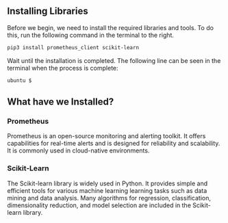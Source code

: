 ## Installing Libraries

Before we begin, we need to install the required libraries and tools. To do this, run the following command in the terminal to the right. 

```bash
pip3 install prometheus_client scikit-learn
```

Wait until the installation is completed. The following line can be seen in the terminal when the process is complete:

```bash
ubuntu $
```

## What have we Installed?

### Prometheus

Prometheus is an open-source monitoring and alerting toolkit. It offers capabilities for real-time alerts and is designed for reliability and scalability. It is commonly used in cloud-native environments.

### Scikit-Learn

The Scikit-learn library is widely used in Python. It provides simple and efficient tools for various machine learning learning tasks such as data mining and data analysis. Many algorithms for regression, classification, dimensionality reduction, and model selection are included in the Scikit-learn library.
